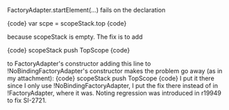 FactoryAdapter.startElement(...) fails on the declaration

{code}
var scpe = scopeStack.top
{code}

because scopeStack is empty.  The fix is to add

{code}
scopeStack push TopScope
{code}

to FactoryAdapter's constructor
adding this line to !NoBindingFactoryAdapter's constructor makes the problem go away (as in my attachment):
{code}
  scopeStack push TopScope
{code}
I put it there since I only use !NoBindingFactoryAdapter, I put the fix there instead of in !FactoryAdapter, where it was.
Noting regression was introduced in r19949 to fix SI-2721.
